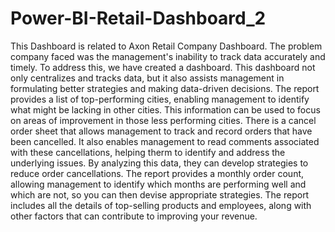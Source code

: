 # Power-BI-Retail-Dashboard_2
This Dashboard is related to Axon Retail Company Dashboard.
The problem company faced was the management's inability to track data accurately and timely. To address this, we have created a dashboard. This dashboard not only centralizes and tracks data, but it also assists management in formulating better strategies and making data-driven decisions.
The report provides a list of top-performing cities, enabling management to identify what might be lacking in other cities. This information can be used to focus on areas of improvement in those less performing cities.
There is a cancel order sheet that allows management to track and record orders that have been cancelled. It also enables management to read comments associated with these cancellations, helping therm to identify and address the underlying issues. By analyzing this data, they can develop strategies to reduce order cancellations.
The report provides a monthly order count, allowing management to identify which months are performing well and which are not, so you can then devise appropriate strategies.
The report includes all the details of top-selling products and employees, along with other factors that can contribute to improving your revenue.
